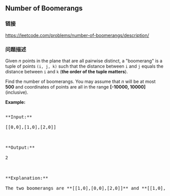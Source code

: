 ## Number of Boomerangs  
### 链接  
https://leetcode.com/problems/number-of-boomerangs/description/  
### 问题描述
Given *n* points in the plane that are all pairwise distinct, a "boomerang" is a tuple of points `(i, j, k)` such that the distance between `i` and `j` equals the distance between `i` and `k` (**the order of the tuple matters**).

Find the number of boomerangs. You may assume that *n* will be at most **500** and coordinates of points are all in the range **[-10000, 10000]** (inclusive).

**Example:**<br />
<pre>
**Input:**
[[0,0],[1,0],[2,0]]

**Output:**
2

**Explanation:**
The two boomerangs are **[[1,0],[0,0],[2,0]]** and **[[1,0],[2,0],[0,0]]**
</pre>

